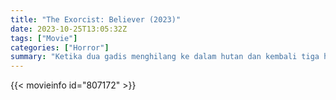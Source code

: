 ```yaml
---
title: "The Exorcist: Believer (2023)"
date: 2023-10-25T13:05:32Z
tags: ["Movie"]
categories: ["Horror"]
summary: "Ketika dua gadis menghilang ke dalam hutan dan kembali tiga hari kemudian tanpa mengingat apa yang terjadi pada mereka, ayah dari seorang gadis mencari Chris MacNeil, yang selamanya berubah oleh apa yang terjadi pada putrinya lima puluh tahun yang lalu."
---
```


<mux-player stream-type="on-demand"
src="https://kp3d-my.sharepoint.com/personal/ryoo_kp3d_onmicrosoft_com/_layouts/15/download.aspx?share=Ea6ThKVZcltLqOsWGF-NTFMBcC9zR9Z8yz3c6RrKbyBnfA" prefer-playback="mse" controls>

</mux-player>


{{< movieinfo id="807172" >}}

<script src="https://cdn.jsdelivr.net/npm/@mux/mux-player"></script>

 <script type="application/ld+json ">
{
"@context": "https://schema.org/",
"@type": "VideoObject",
"name": "The Exorcist: Believer (2023)",
"contentUrl": "https://stream.mux.com/02anACAQm400wMBFLn2id00bwyDTCibwLQj9JoftOpnmmc.m3u8",
"thumbnailUrl": "https://www.themoviedb.org/t/p/original/aSuIAtUbdLDbu1YH7EFUrfnNVM9.jpg?width=314&fit_mode=preserve&time=25",
"uploadDate": "2023-10-25T13:05:32Z",
}

</script>